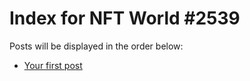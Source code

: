 # Index for NFT World #2539
Posts will be displayed in the order below:

- [Your first post](./001-first.md)

